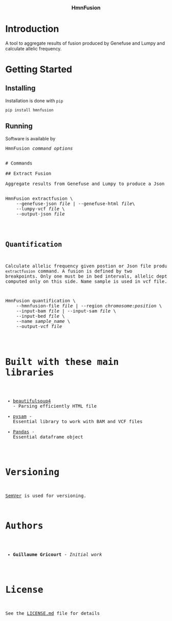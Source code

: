 <h3 align=center>HmnFusion</h3>

# Introduction
A tool to aggregate results of fusion produced by Genefuse and Lumpy and calculate allelic frequency. 

# Getting Started

## Installing
Installation is done with `pip`
```bash
pip install hmnfusion
```

## Running
Software is available by
<pre>HmnFusion <i>command</i> <i>options</i><pre>

# Commands

## Extract Fusion

Aggregate results from Genefuse and Lumpy to produce a Json file.

<pre>
HmnFusion extractfusion \
    --genefuse-json <i>file</i> | --genefuse-html <i>file</i>\
    --lumpy-vcf <i>file</i> \
    --output-json <i>file</i>
</pre>

## Quantification

Calculate allelic frequency given postion or Json file produced by `extractfusion` command.
A fusion is defined by two breakpoints. Only one must be in bed intervals, allelic depth is computed only on this side.
Name sample is used in vcf file.

<pre>
HmnFusion quantification \
    --hmnfusion-file <i>file</i> | --region <i>chromosome:position</i> \
    --input-bam <i>file</i> | --input-sam <i>file</i> \
    --input-bed <i>file</i> \
    --name <i>sample_name</i> \
    --output-vcf <i>file</i>
</pre>


# Built with these main libraries

* [beautifulsoup4](https://pypi.org/project/beautifulsoup4) - Parsing efficiently HTML file
* [pysam](https://github.com/pysam-developers/pysam) - Essential library to work with BAM and VCF files
* [Pandas](https://github.com/pandas-dev/pandas) - Essential dataframe object

# Versioning

[SemVer](http://semver.org/) is used for versioning.

# Authors

* **Guillaume Gricourt** - *Initial work*

# License

See the [LICENSE.md](LICENSE) file for details
